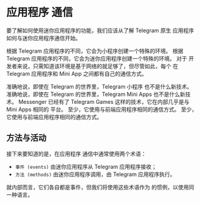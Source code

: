 # 应用程序 通信

要了解如何使用迷你应用程序的功能，我们应该从了解 Telegram 原生
应用程序如何与迷你应用程序通信开始。

根据 Telegram 应用程序的不同，它会为小程序创建一个特殊的环境。 根据 Telegram 应用程序的不同，它会为迷你应用程序创建一个特殊的环境。 对于
开发者来说，只需知道该环境是基于网络的就足够了，但尽管如此，每个
在 Telegram 应用程序和 Mini App 之间都有自己的通信方式。

准确地说，即使在 Telegram 的世界里，Telegram 小程序 也不是什么新技术。
准确地说，即使在 Telegram 的世界里，Telegram Mini Apps 也不是什么新技术。
Messenger 已经有了 Telegram Games 这样的技术，它在内部几乎是与 Mini Apps 相同的
平台。 至少，它使用与前端应用程序相同的通信方式。 至少，它使用与前端应用程序相同的通信方式。

## 方法与活动

接下来要知道的是，在应用程序
通信中通常使用两个术语：

- `事件 (events)` 由迷你应用程序从 Telegram 应用程序接收；
- `方法 (methods)` 由迷你应用程序调用，由 Telegram 应用程序执行。

就内部而言，它们各自都是事件，但我们将使用这些术语作为
的惯例，以使用同一种语言。
